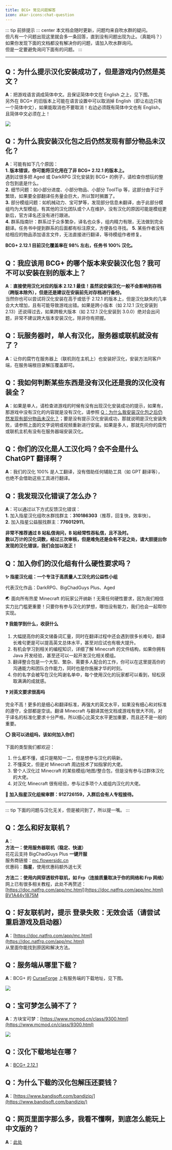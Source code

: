 ```yaml
---
title: BCG+ 常见问题解答
icon: akar-icons:chat-question
---
```


::: tip 前排提示
::: center
本文档会随时更新，问题均来自吹水群的疑问。  
但凡有一个问题出现这里就会多一条回答，直到没有问题出现为止。（真能吗？）  
如果你发现下面的文档都没有解决你的问题，请加入吹水群询问。  
但是一定要避免询问下面有的问题。
:::

---

## **Q：为什么提示汉化安装成功了，但是游戏内仍然是英文？**

**A**：把游戏语言调成简体中文。且保证简体中文在 English 之上，见下图。  
另外在 BCG+ 的旧版本上可能在语言设置中可以取消掉 English（即让右边只有一个简体中文），如果能取消也不要取消！右边必须既有简体中文也有 English，且简体中文必须在上！

![](https://s21.ax1x.com/2025/01/16/pEF4Xvj.png)


## **Q：为什么我安装汉化包之后仍然发现有部分物品未汉化？**

**A**：可能有如下几个原因：  
**1. 版本错误，你可能将汉化用在了非 BCG+ 2.12.1 的版本上。**  
遇到过很多把 Aged 或 DarkRPG 汉化安装到 BCG+ 的例子，请检查你想玩的整合包到底是什么。  
**2.** 细节问题：如小部分进度、小部分物品、小部分 ToolTip 等，这部分由于过于繁琐，如果要全部翻译任务量会巨大，所以暂时搁置了。  
**3.** 部分模组问题：如机械动力、宝可梦等，发现部分信息未翻译，由于此部分模组均为大型模组，有其他的汉化团队或个人在维护，没有汉化的原因可能是模组更新后，官方译名还没有进行跟进。  
**4.** 群系指南针：群系过于众多繁杂，译名也众多，组内精力有限，无法做到完全翻译。任务书中提到群系的后面都有标注原文，方便各位寻找。
**5.** 某些作者没有给相应的物品添加语言文件，无法直接进行翻译，等待模组作者修复。    
  
**BCG+ 2.12.1 目前汉化覆盖率在 98% 左右，任务书 100% 汉化。**    

## **Q：我应该用 BCG+ 的哪个版本来安装汉化包？我可不可以安装在别的版本上？**

**A**：**直接使用汉化对应的版本 2.12.1 最佳！虽然说安装汉化一般不会影响到存档（跨版本除外），但是还是建议在安装前先对存档进行备份。**  
当然你也可以尝试将汉化安装在高于或低于 2.12.1 的版本上，但是汉化缺失的几率会大大增加，且有可能导致游戏出错。如果是跨小版本（如 2.12.1 汉化安装到 2.13）还说得过去，如果跨极大版本（如 2.12.1 汉化安装到 3.0.0）绝对会出问题，非常不建议跨大版本安装汉化，除非你有把握。  

## **Q：玩服务器时，单人有汉化，服务器或联机就没有了？**

**A**：让你的腐竹在服务器上（联机则在主机上）也安装好汉化，安装方法同客户端，在服务端根目录解压覆盖即可。  

## **Q：我如何判断某些东西是没有汉化还是我的汉化没有装全？**

**A**：如果是单人，请检查进游戏的时候有没有出现汉化安装成功的提示，如果有，那游戏中没有汉化的内容就是没有汉化，请参照 [Q：为什么我安装汉化包之后仍然发现有部分物品未汉化？](#q-为什么我安装汉化包之后仍然发现有部分物品未汉化)；要是没有提示汉化安装成功，那就说明是汉化安装失败，请参照上面的文字说明或视频重新进行安装。如果是多人，那就先问你的腐竹或联机主机有没有在服务器端安装汉化。  


## **Q：你们的汉化是人工汉化吗？会不会是什么 ChatGPT 翻译啊？**

**A**：我们的汉化 100% 是人工翻译，没有借助任何辅助工具（如 GPT 翻译等），也绝不会借助这些工具进行翻译。

## **Q：我发现汉化错误了怎么办？**

**A**：可以通过以下方式反馈汉化错误：  
**1.** 加入指星汉化组吹水群找群主：**310186303**（推荐，回复快，效率快）。  
**2.** 加入指星公益服找群主：**776012911**。  

**非常不推荐通过 B 站私信询问，B 站经常性吞私信，且不及时。**  
**数以万计的汉化词数，经过三次审核，但是难免还是会有不足之处，请大胆提出你发现的汉化错误，我们会加以改正！**

## **Q：加入你们的汉化组有什么硬性要求吗？**

**✨ 指星汉化组：一个专注于高质量人工汉化的公益性小组**

代表汉化作品：DarkRPG、BigChadGuys Plus、Aged

🌏 面向所有热爱 Minecraft 的玩家公开纳新！无需任何硬性要求，因为我们相信实力比门槛更重要！只要你有参与汉化的梦想，哪怕没有能力，我们也会一起帮你实现。

**❓ 我能学到什么，收获什么**

1. 大幅提高你的英文储备词汇量，同时在翻译过程中还会遇到很多长难句，翻译长难句更是可以提高英文总体水平，甚至对应试也有极大提升。
2. 有机会学习到相关的编程知识，详细了解 Minecraft 的文件结构，如果你拥有 Java 开发经验，甚至还可以一起开发汉化相关模组。
3. 翻译整合包是一个大型、繁杂、需要多人配合的工作，你可以在这里提高你的沟通能力和团队合作能力，同时也是你施展才华的时刻。
4. 你的名字会被写在汉化鸣谢名单中，每个使用汉化的玩家都可以看到，轻松获取满满的成就感。

**❓ 对英文要求很高吗**

完全不高！更多的是细心和翻译标准，再强大的英文水平，如果没有细心和对标准的遵守，全部都是空谈。翻译 Minecraft 与翻译其他文档或游戏有很大不同，对于译名的标准化要求十分严格，所以细心比英文水平更加重要，而且还不是一般的重要。

**⭕ 我可以进组吗，该如何加入你们**

下面的类型我们都欢迎：
1. 什么都不懂，或只是略知一二，但是想参与汉化的萌新。
2. 不懂英文，但是对 Minecraft 周边技术了如指掌的大佬。
3. 曾个人汉化过 Minecraft 的某些模组/地图/整合包，但是没有参与过群体汉化的大佬。
4. 对汉化 Minecraft 很有经验，参与过多项个人或组内汉化的大佬。

**🔶 加入指星汉化组候审群：912726159，入群后会有人专程接待。**

---

::: tip 下面的问题与汉化无关，但是被问到了，所以提一嘴。
:::

## **Q：怎么和好友联机？**

**A**：  
**方法一：使用服务器联机（稳定、快速）**  
花花云支持 BigChadGuys Plus **一键开服**  
服务商链接：[mc.flowersidc.cn](http://mc.flowersidc.cn)  
优惠码：**指星**，使用优惠码额外送七天

**方法二：使用内网穿透软件联机，如 Frp（连接质量取决于你的网络和 Frp 网络）**  
网上已有很多相关教程，此处不再赘述：  
[https://doc.natfrp.com/app/mc.html](https://doc.natfrp.com/app/mc.html)  
[BV1A44y1875M](https://www.bilibili.com/video/BV1A44y1875M)

## **Q：好友联机时，提示 登录失败：无效会话（请尝试重启游戏及启动器）**

**A**：[https://doc.natfrp.com/app/mc.html](https://doc.natfrp.com/app/mc.html)  
从里面你能找到原因和解决方法。

## **Q：服务端从哪里下载？**

**A**：BCG+ 的 [CurseForge](https://www.curseforge.com/minecraft/modpacks/bcg) 上有服务端的下载地址，见下图。

![](https://s21.ax1x.com/2025/01/17/pEFIlT0.png)


## **Q：宝可梦怎么骑不了？**
**A**：方块宝可梦：[https://www.mcmod.cn/class/9300.html](https://www.mcmod.cn/class/9300.html)

![](https://s21.ax1x.com/2025/01/17/pEFjHIJ.png)

## **Q：汉化下载地址在哪？**

**A**：[BCG+ 2.12.1](/LG/BCG/2.12.1.html#⏬-下载地址-⏬)

## **Q：为什么下载的汉化包解压还要钱？**

**A**：[https://www.bandisoft.com/bandizip/](https://www.bandisoft.com/bandizip/)

## **Q：网页里面字那么多，我看不懂啊，到底怎么能玩上中文版的？**

**A**：[此处](https://www.baidu.com/s?ie=UTF-8&wd=%E7%BD%91%E9%A1%B5%E9%87%8C%E9%9D%A2%E5%AD%97%E5%A4%AA%E5%A4%9A%20%E6%88%91%E7%9C%8B%E4%B8%8D%E6%87%82)
